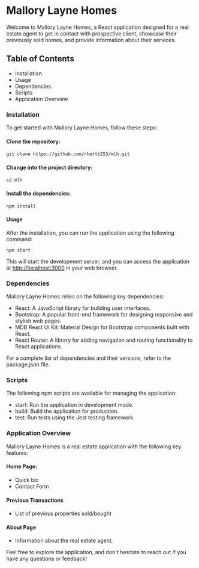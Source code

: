 # Mallory Layne Homes

Welcome to Mallory Layne Homes, a React application designed for a real estate agent to get in contact with prospective client, showcase their previously sold homes, and provide information about their services.

## Table of Contents

- Installation
- Usage
- Dependencies
- Scripts
- Application Overview

### Installation

To get started with Mallory Layne Homes, follow these steps:

#### Clone the repository:

```git clone https://github.com/rhettb253/mlh.git```

#### Change into the project directory:

```cd mlh```

#### Install the dependencies:

```npm install```

#### Usage

After the installation, you can run the application using the following command:

```npm start```

This will start the development server, and you can access the application at <http://localhost:3000> in your web browser.

### Dependencies

Mallory Layne Homes relies on the following key dependencies:

- React: A JavaScript library for building user interfaces.
- Bootstrap: A popular front-end framework for designing responsive and stylish web pages.
- MDB React UI Kit: Material Design for Bootstrap components built with React.
- React Router: A library for adding navigation and routing functionality to React applications.

For a complete list of dependencies and their versions, refer to the package.json file.

### Scripts
The following npm scripts are available for managing the application:

- start: Run the application in development mode.
- build: Build the application for production.
- test: Run tests using the Jest testing framework.

### Application Overview

Mallory Layne Homes is a real estate application with the following key features:

#### Home Page:

- Quick bio
- Contact Form

#### Previous Transactions

- List of previous properties sold/bought

#### About Page

- Information about the real estate agent.

Feel free to explore the application, and don't hesitate to reach out if you have any questions or feedback!